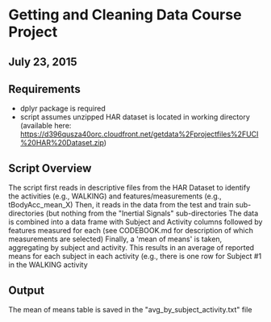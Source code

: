 # Getting and Cleaning Data Course Project
## July 23, 2015

## Requirements
* dplyr package is required
* script assumes unzipped HAR dataset is located in working directory (available here: https://d396qusza40orc.cloudfront.net/getdata%2Fprojectfiles%2FUCI%20HAR%20Dataset.zip)

## Script Overview
The script first reads in descriptive files from the HAR Dataset to identify the activities (e.g., WALKING) and features/measurements (e.g., tBodyAcc_mean_X)
Then, it reads in the data from the test and train sub-directories (but nothing from the "Inertial Signals" sub-directories
The data is combined into a data frame with Subject and Activity columns followed by features measured for each (see CODEBOOK.md for description of which measurements are selected)
Finally, a 'mean of means' is taken, aggregating by subject and activity.  This results in an average of reported means for each subject in each activity (e.g., there is one row for Subject #1 in the WALKING activity

## Output
The mean of means table is saved in the "avg_by_subject_activity.txt" file


